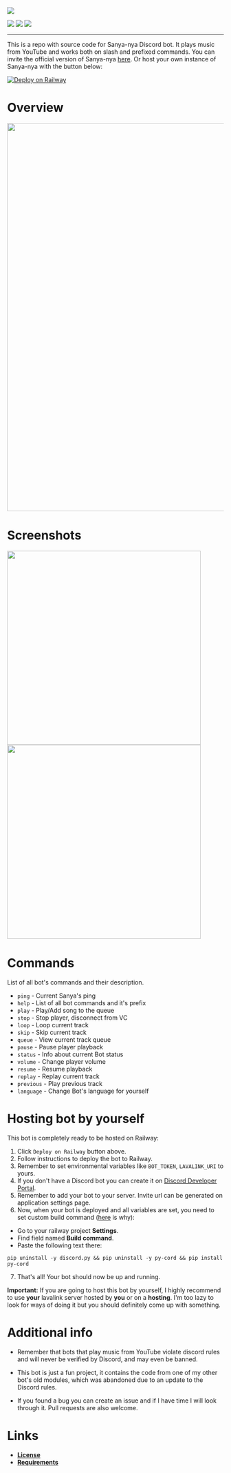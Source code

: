 <img src="https://github.com/JokelBaf/Sanya-Nya/assets/60827680/e9c74055-d5b9-4c13-805a-8bd252fb1eb6">

![](https://img.shields.io/badge/bot_version-v1.1.0-%23ebd8c3?style=for-the-badge&logo=python&logoColor=white) ![](https://img.shields.io/badge/bot_languages-russian_/_english-%23c5d9d7?style=for-the-badge) ![](https://img.shields.io/badge/maintained-yes-%d4a36e?style=for-the-badge) 
****

This is a repo with source code for Sanya-nya Discord bot. It plays music from YouTube and works both on slash and prefixed commands. You can invite the official version of Sanya-nya [here](https://discord.com/api/oauth2/authorize?client_id=1028248893600841748&permissions=2184563712&scope=bot%20applications.commands). Or host your own instance of Sanya-nya with the button below:

[![Deploy on Railway](https://railway.app/button.svg)](https://railway.app/template/W-FL4b?referralCode=XzPSfV)

# Overview
<img src="https://github.com/JokelBaf/Sanya-Nya/assets/60827680/215393c3-7241-4ff8-bf91-248eb1e09a89" width="900">

# Screenshots
<img src="https://github.com/JokelBaf/Sanya-Nya/assets/60827680/ba328ccc-5b35-4976-acf0-1d4628147a01" width="450">
<img src="https://github.com/JokelBaf/Sanya-Nya/assets/60827680/92bdab02-43db-402d-a3da-c409338a40d2" width="450">

# Commands
List of all bot's commands and their description.

- `ping` - Current Sanya's ping
- `help` - List of all bot commands and it's prefix
- `play` - Play/Add song to the queue
- `stop` - Stop player, disconnect from VC
- `loop` - Loop current track
- `skip` - Skip current track
- `queue` - View current track queue
- `pause` - Pause player playback
- `status` - Info about current Bot status
- `volume` - Change player volume
- `resume` - Resume playback
- `replay` - Replay current track
- `previous` - Play previous track
- `language` - Change Bot's language for yourself

# Hosting bot by yourself
This bot is completely ready to be hosted on Railway:
1. Click `Deploy on Railway` button above.
2. Follow instructions to deploy the bot to Railway.
3. Remember to set environmental variables like `BOT_TOKEN`, `LAVALINK_URI` to yours.
4. If you don't have a Discord bot you can create it on [Discord Developer Portal](https://discord.com/developers/applications).
5. Remember to add your bot to your server. Invite url can be generated on application settings page.
6. Now, when your bot is deployed and all variables are set, you need to set custom build command ([here](https://github.com/JokelBaf/Sanya-Nya/issues/5#issuecomment-1556309834) is why):
  - Go to your railway project **Settings**.
  - Find field named **Build command**.
  - Paste the following text there:
  ```
  pip uninstall -y discord.py && pip uninstall -y py-cord && pip install py-cord
  ```
7. That's all! Your bot should now be up and running.

**Important:** If you are going to host this bot by yourself, I highly recommend to use **your** lavalink server hosted by **you** or on a **hosting**. I'm too lazy to look for ways of doing it but you should definitely come up with something.

# Additional info
- Remember that bots that play music from YouTube violate discord rules and will never be verified by Discord, and may even be banned.

- This bot is just a fun project, it contains the code from one of my other bot's old modules, which was abandoned due to an update to the Discord rules.

- If you found a bug you can create an issue and if I have time I will look through it. Pull requests are also welcome.

# Links
- **[License](https://github.com/RealSosiso4ka/Sanya-Nya/blob/master/LICENSE)** 
- **[Requirements](https://github.com/RealSosiso4ka/Sanya-Nya/blob/master/requirements.txt)**
